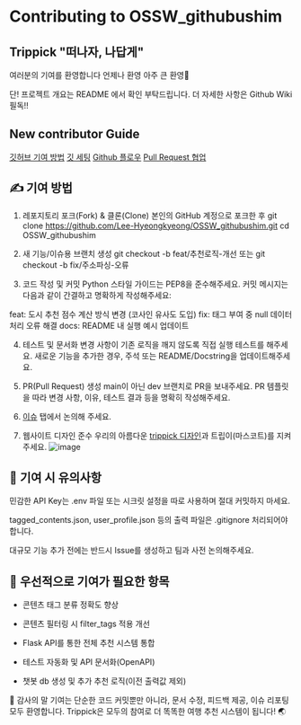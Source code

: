 # Contributing to OSSW_githubushim

## Trippick "떠나자, 나답게"

여러분의 기여를 환영합니다 언제나 환영 아주 큰 환영🎉

단!
프로젝트 개요는 README 에서 확인 부탁드립니다.
더 자세한 사항은 Github Wiki 필독!!

## New contributor Guide

[깃허브 기여 방법](https://docs.github.com/en/get-started/exploring-projects-on-github/finding-ways-to-contribute-to-open-source-on-github)
[깃 세팅](https://docs.github.com/en/get-started/git-basics/set-up-git)
[Github 플로우](https://docs.github.com/ko/get-started/using-github/github-flow)
[Pull Request 협업](https://docs.github.com/en/pull-requests/collaborating-with-pull-requests)

  
 


## ✍️ 기여 방법

1. 레포지토리 포크(Fork) & 클론(Clone)
  본인의 GitHub 계정으로 포크한 후
  git clone https://github.com/Lee-Hyeongkyeong/OSSW_githubushim.git
  cd OSSW_githubushim

2. 새 기능/이슈용 브랜치 생성
  git checkout -b feat/추천로직-개선
  또는
  git checkout -b fix/주소파싱-오류

3. 코드 작성 및 커밋
  Python 스타일 가이드는 PEP8을 준수해주세요.
  커밋 메시지는 다음과 같이 간결하고 명확하게 작성해주세요:
  
  feat: 도시 추천 점수 계산 방식 변경 (코사인 유사도 도입)
  fix: 태그 부여 중 null 데이터 처리 오류 해결
  docs: README 내 실행 예시 업데이트

4. 테스트 및 문서화
  변경 사항이 기존 로직을 깨지 않도록 직접 실행 테스트를 해주세요.
  새로운 기능을 추가한 경우, 주석 또는 README/Docstring을 업데이트해주세요.

5. PR(Pull Request) 생성
  main이 아닌 dev 브랜치로 PR을 보내주세요.
  PR 템플릿을 따라 변경 사항, 이유, 테스트 결과 등을 명확히 작성해주세요.

6. [이슈](https://github.com/Lee-Hyeongkyeong/OSSW_githubushim.git/issues) 탭에서 논의해 주세요.
   
7. 웹사이트 디자인 준수
   우리의 아름다운 [trippick 디자인](https://www.figma.com/design/AEyKTwbqzQHJPAwdU8kGKk/OSSW_%ED%8C%80%ED%94%8C_%EB%94%94%EC%9E%90%EC%9D%B8?t=11ieUEKUkdDip6XL-1)과 트립이(마스코트)를 지켜주세요.
   ![image](https://github.com/user-attachments/assets/41182af2-f692-4494-b188-ef25f2474968)


## 📌 기여 시 유의사항

  민감한 API Key는 .env 파일 또는 시크릿 설정을 따로 사용하며 절대 커밋하지 마세요.
  
  tagged_contents.json, user_profile.json 등의 출력 파일은 .gitignore 처리되어야 합니다.
  
  대규모 기능 추가 전에는 반드시 Issue를 생성하고 팀과 사전 논의해주세요.
  

## 🧪 우선적으로 기여가 필요한 항목

-  콘텐츠 태그 분류 정확도 향상
  
-  콘텐츠 필터링 시 filter_tags 적용 개선

-  Flask API를 통한 전체 추천 시스템 통합

-  테스트 자동화 및 API 문서화(OpenAPI)

-  챗봇 db 생성 및 추가 추천 로직(이전 출력값 제외) 

🙏 감사의 말
기여는 단순한 코드 커밋뿐만 아니라, 문서 수정, 피드백 제공, 이슈 리포팅 모두 환영합니다.
Trippick은 모두의 참여로 더 똑똑한 여행 추천 시스템이 됩니다! 🌏
